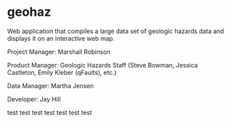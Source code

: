 # geohaz
Web application that compiles a large data set of geologic hazards data and displays it on an interactive web map.

Project Manager: Marshall Robinson

Product Manager: Geologic Hazards Staff (Steve Bowman, Jessica Castleton, Emily Kleber (qFaults), etc.)

Data Manager: Martha Jensen

Developer: Jay Hill

test test test test test test test
